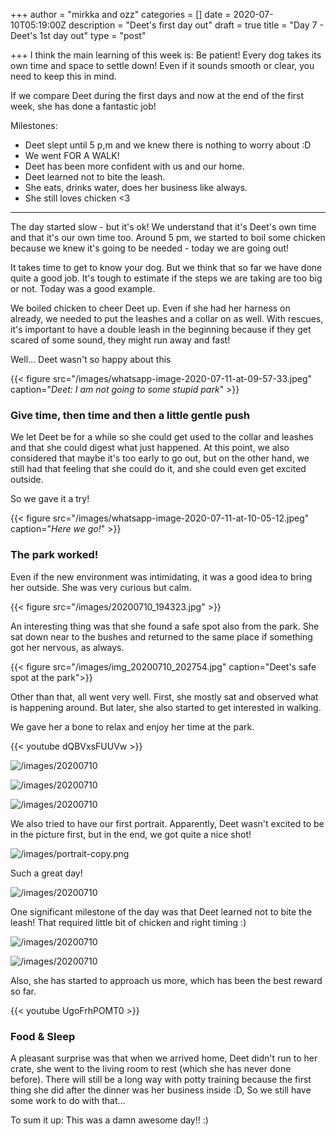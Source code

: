 +++
author = "mirkka and ozz"
categories = []
date = 2020-07-10T05:19:00Z
description = "Deet's first day out"
draft = true
title = "Day 7 - Deet's 1st day out"
type = "post"

+++
I think the main learning of this week is: Be patient! Every dog takes its own time and space to settle down! Even if it sounds smooth or clear, you need to keep this in mind.

If we compare Deet during the first days and now at the end of the first week, she has done a fantastic job!

Milestones:

* Deet slept until 5 p,m and we knew there is nothing to worry about :D
* We went FOR A WALK!
* Deet has been more confident with us and our home.
* Deet learned not to bite the leash.
* She eats, drinks water, does her business like always.
* She still loves chicken <3

***

The day started slow - but it's ok! We understand that it's Deet's own time and that it's our own time too. Around 5 pm, we started to boil some chicken because we knew it's going to be needed - today we are going out!

It takes time to get to know your dog. But we think that so far we have done quite a good job. It's tough to estimate if the steps we are taking are too big or not. Today was a good example.

We boiled chicken to cheer Deet up. Even if she had her harness on already, we needed to put the leashes and a collar on as well. With rescues, it's important to have a double leash in the beginning because if they get scared of some sound, they might run away and fast!

Well... Deet wasn't so happy about this

{{< figure src="/images/whatsapp-image-2020-07-11-at-09-57-33.jpeg" caption="_Deet: I am not going to some stupid park_" >}}

### Give time, then time and then a little gentle push

We let Deet be for a while so she could get used to the collar and leashes and that she could digest what just happened. At this point, we also considered that maybe it's too early to go out, but on the other hand, we still had that feeling that she could do it, and she could even get excited outside.

So we gave it a try!

{{< figure src="/images/whatsapp-image-2020-07-11-at-10-05-12.jpeg" caption="_Here we go!_" >}}

### The park worked!

Even if the new environment was intimidating, it was a good idea to bring her outside. She was very curious but calm.

{{< figure src="/images/20200710_194323.jpg" >}}

An interesting thing was that she found a safe spot also from the park. She sat down near to the bushes and returned to the same place if something got her nervous, as always.

{{< figure src="/images/img_20200710_202754.jpg" caption="Deet's safe spot at the park">}}

Other than that, all went very well. First, she mostly sat and observed what is happening around. But later, she also started to get interested in walking.

We gave her a bone to relax and enjoy her time at the park.

{{< youtube dQBVxsFUUVw >}}

![/images/20200710](https://app.forestry.io/sites/pqtrwwknkydruw/body-media//images/20200710_195359.jpg)

![/images/20200710](https://app.forestry.io/sites/pqtrwwknkydruw/body-media//images/20200710_195805.jpg)

![/images/20200710](https://app.forestry.io/sites/pqtrwwknkydruw/body-media//images/20200710_201304.jpg)

We also tried to have our first portrait. Apparently, Deet wasn't excited to be in the picture first, but in the end, we got quite a nice shot!

![/images/portrait-copy.png](https://app.forestry.io/sites/pqtrwwknkydruw/body-media//images/portrait-copy.png)

Such a great day!

![/images/20200710](https://app.forestry.io/sites/pqtrwwknkydruw/body-media//images/20200710_222759-1.jpg)

One significant milestone of the day was that Deet learned not to bite the leash! That required little bit of chicken and right timing :)

![/images/20200710](https://app.forestry.io/sites/pqtrwwknkydruw/body-media//images/20200710_225705.jpg)

![/images/20200710](https://app.forestry.io/sites/pqtrwwknkydruw/body-media//images/20200710_225242.jpg)

Also, she has started to approach us more, which has been the best reward so far.

{{< youtube UgoFrhPOMT0 >}}

### Food & Sleep

A pleasant surprise was that when we arrived home, Deet didn't run to her crate, she went to the living room to rest (which she has never done before). There will still be a long way with potty training because the first thing she did after the dinner was her business inside :D, So we still have some work to do with that...

To sum it up: This was a damn awesome day!! :)